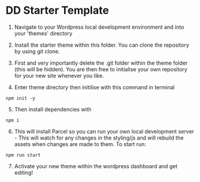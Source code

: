 # DD Starter Template 

1. Navigate to your Wordpress local development environment and into your 'themes' directory 

2. Install the starter theme within this folder. You can clone the repository by using git clone.



3. First and very importantly delete the .git folder within the theme folder (this will be hidden). You are then free to initialise your own repository for your new site whenever you like.



4. Enter theme directory then initilise with this command in terminal


```npm init -y```



5. Then install dependencies with


```npm i```



6. This will install Parcel so you can run your own local development server - This will watch for any changes in the styling/js  and will rebuild the assets when changes are made to them. To start run:


```npm run start```



7. Activate your new theme within the wordpress dashboard and get editing!
